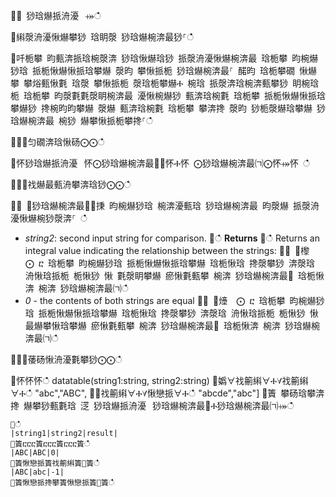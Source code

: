 ਍⌀ 猀琀爀挀洀瀀⠀⤀ഀഀ
਍䌀漀洀瀀愀爀攀猀 琀眀漀 猀琀爀椀渀最猀⸀ഀഀ
਍吀栀攀 昀甀渀挀琀椀漀渀 猀琀愀爀琀猀 挀漀洀瀀愀爀椀渀最 琀栀攀 昀椀爀猀琀 挀栀愀爀愀挀琀攀爀 漀昀 攀愀挀栀 猀琀爀椀渀最⸀ 䤀昀 琀栀攀礀 愀爀攀 攀焀甀愀氀 琀漀 攀愀挀栀 漀琀栀攀爀Ⰰ 椀琀 挀漀渀琀椀渀甀攀猀 眀椀琀栀 琀栀攀 昀漀氀氀漀眀椀渀最 瀀愀椀爀猀 甀渀琀椀氀 琀栀攀 挀栀愀爀愀挀琀攀爀猀 搀椀昀昀攀爀 漀爀 甀渀琀椀氀 琀栀攀 攀渀搀 漀昀 猀栀漀爀琀攀爀 猀琀爀椀渀最 椀猀 爀攀愀挀栀攀搀⸀ഀഀ
਍⨀⨀匀礀渀琀愀砀⨀⨀ഀഀ
਍怀猀琀爀挀洀瀀⠀怀⨀猀琀爀椀渀最㄀⨀怀Ⰰ怀 ⨀猀琀爀椀渀最㈀⨀怀⤀怀 ഀഀ
਍⨀⨀䄀爀最甀洀攀渀琀猀⨀⨀ഀഀ
਍⨀ ⨀猀琀爀椀渀最㄀⨀㨀 昀椀爀猀琀 椀渀瀀甀琀 猀琀爀椀渀最 昀漀爀 挀漀洀瀀愀爀椀猀漀渀⸀ ഀഀ
* *string2*: second input string for comparison.਍ഀഀ
**Returns**਍ഀഀ
Returns an integral value indicating the relationship between the strings:਍⨀ ⨀㰀　⨀ ⴀ 琀栀攀 昀椀爀猀琀 挀栀愀爀愀挀琀攀爀 琀栀愀琀 搀漀攀猀 渀漀琀 洀愀琀挀栀 栀愀猀 愀 氀漀眀攀爀 瘀愀氀甀攀 椀渀 猀琀爀椀渀最㄀ 琀栀愀渀 椀渀 猀琀爀椀渀最㈀ഀഀ
* *0* - the contents of both strings are equal਍⨀ ⨀㸀　⨀ ⴀ 琀栀攀 昀椀爀猀琀 挀栀愀爀愀挀琀攀爀 琀栀愀琀 搀漀攀猀 渀漀琀 洀愀琀挀栀 栀愀猀 愀 最爀攀愀琀攀爀 瘀愀氀甀攀 椀渀 猀琀爀椀渀最㄀ 琀栀愀渀 椀渀 猀琀爀椀渀最㈀ഀഀ
਍⨀⨀䔀砀愀洀瀀氀攀猀⨀⨀ഀഀ
਍怀怀怀ഀഀ
datatable(string1:string, string2:string)਍嬀∀䄀䈀䌀∀Ⰰ∀䄀䈀䌀∀Ⰰഀഀ
"abc","ABC",਍∀䄀䈀䌀∀Ⰰ∀愀戀挀∀Ⰰഀഀ
"abcde","abc"]਍簀 攀砀琀攀渀搀 爀攀猀甀氀琀 㴀 猀琀爀挀洀瀀⠀猀琀爀椀渀最㄀Ⰰ猀琀爀椀渀最㈀⤀ഀഀ
```਍ഀഀ
|string1|string2|result|਍簀ⴀⴀⴀ簀ⴀⴀⴀ簀ⴀⴀⴀ簀ഀഀ
|ABC|ABC|0|਍簀愀戀挀簀䄀䈀䌀簀㄀簀ഀഀ
|ABC|abc|-1|਍簀愀戀挀搀攀簀愀戀挀簀㄀簀ഀഀ
